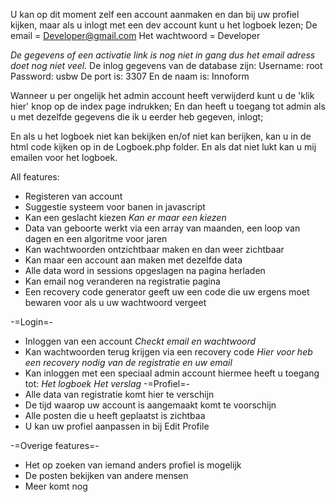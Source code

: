 U kan op dit moment zelf een account aanmaken en dan bij uw profiel kijken, maar als u inlogt met een dev account kunt u het logboek lezen;
De email = Developer@gmail.com
Het wachtwoord = Developer

*De gegevens of een activatie link is nog niet in gang dus het email adress doet nog niet veel.*
De inlog gegevens van de database zijn: 
Username: root
Password: usbw
De port is: 3307
En de naam is: Innoform

Wanneer u per ongelijk het admin account heeft verwijderd kunt u de 'klik hier' knop op de index page indrukken;
En dan heeft u toegang tot admin als u met dezelfde gegevens die ik u eerder heb gegeven, inlogt;

En als u het logboek niet kan bekijken en/of niet kan berijken, kan u in de html code kijken op in de Logboek.php folder. 
En als dat niet lukt kan u mij emailen voor het logboek.

All features:
- Registeren van account
- Suggestie systeem voor banen in javascript
- Kan een geslacht kiezen
   *Kan er maar een kiezen*
- Data van geboorte werkt via een array van maanden, een loop van dagen en een algoritme voor jaren
- Kan wachtwoorden ontzichtbaar maken en dan weer zichtbaar
- Kan maar een account aan maken met dezelfde data
- Alle data word in sessions opgeslagen na pagina herladen
- Kan email nog veranderen na registratie pagina
- Een recovery code generator geeft uw een code die uw ergens moet bewaren voor als u uw wachtwoord vergeet

-=Login=-
- Inloggen van een account
    *Checkt email en wachtwoord*
- Kan wachtwoorden terug krijgen via een recovery code
  *Hier voor heb een recovery nodig van de registratie en uw email*
 - Kan inloggen met een speciaal admin account hiermee heeft u toegang tot:
    *Het logboek*
    *Het verslag*
-=Profiel=-
- Alle data van registratie komt hier te verschijn
- De tijd waarop uw account is aangemaakt komt te voorschijn
- Alle posten die u heeft geplaatst is zichtbaa
- U kan uw profiel aanpassen in bij Edit Profile

-=Overige features=-
- Het op zoeken van iemand anders profiel is mogelijk
- De posten bekijken van andere mensen
- Meer komt nog
